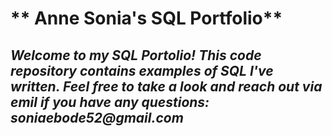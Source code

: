 # ** Anne Sonia's SQL Portfolio**
## *Welcome to my SQL Portolio! This code repository contains examples of SQL I've written. Feel free to take a look and reach out via emil if you have any questions:* **_soniaebode52@gmail.com_**
